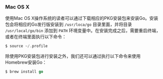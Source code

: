### Mac OS X

使用Mac OS X操作系统的读者可以通过下载相应的PKG安装包来安装Go。安装包会将相应的Go发行版安装到 `/usr/loca/go` 目录里面，并将目录 `/usr/local/go/bin` 添加到 `PATH` 环境变量中。在安装完成之后，需要重启终端，或者在终端里面执行以下命令：

```go
$ source ~/.profile
```

除使用PKG安装包进行安装之外，我们还可以通过执行以下命令来使用Homebrew安装Go：

```go
$ brew install go
```

